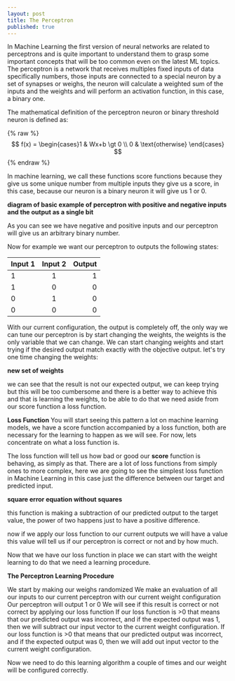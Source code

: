 ```yaml
---
layout: post
title: The Perceptron
published: true
---
```


In Machine Learning the first version of neural networks are related to perceptrons and is quite important to understand them to grasp some important concepts that will be too common even on the latest ML topics.
The perceptron is a network that receives multiples fixed inputs of data specifically numbers, those inputs are connected to a special neuron by a set of synapses or weighs, the neuron will calculate a weighted sum of the inputs and the weights and will perform an activation function, in this case, a binary one.

The mathematical definition of the perceptron neuron or binary threshold neuron is defined as:

{% raw %}
$$
f(x) = \begin{cases}1 & Wx+b \gt 0 \\ 0 & \text{otherwise} \end{cases}
$$
{% endraw %}

In machine learning, we call these functions score functions because they give us some unique number from multiple inputs they give us a score, in this case, because our neuron is a binary neuron it will give us 1 or 0. 


**diagram of basic example of perceptron with positive and negative inputs and the output as a single bit**

As you can see we have negative and positive inputs and our perceptron will give us an arbitrary binary number.

Now for example we want our perceptron to outputs the following states:


| Input 1   |      Input 2      |  Output |
|----------|:-------------:|------:|
| 1 |  1 |1 |
| 1 |   0  |   0 |
| 0 | 1 |    0|
| 0 | 0 |    0|


With our current configuration, the output is completely off, the only way we can tune our perceptron is by start changing the weights, the weights is the only variable that we can change.
We can start changing weights and start trying if the desired output match exactly with the objective output. let's try one time changing the weights:

**new set of weights**

we can see that the result is not our expected output, we can keep trying but this will be too cumbersome and there is a better way to achieve this and that is learning the weights, to be able to do that we need aside from our score function a loss function.

**Loss Function**
You will start seeing this pattern a lot on machine learning models, we have a score function accompanied by a loss function, both are necessary for the learning to happen as we will see. For now, lets concentrate on what a loss function is.

The loss function will tell us how bad or good our **score** function is behaving, as simply as that. There are a lot of loss functions from simply ones to more complex, here we are going to see the simplest loss function in Machine Learning in this case just the difference between our target and predicted input.

**square error equation without squares**

this function is making a subtraction of our predicted output to the target value, the power of two happens just to have a positive difference.

now if we apply our loss function to our current outputs we will have a value this value will tell us if our perceptron is correct or not and by how much.

Now that we have our loss function in place we can start with the weight learning to do that we need a learning procedure.

**The Perceptron Learning Procedure**

We start by making our weighs randomized
We make an evaluation of all our inputs to our current perceptron with our current weight configuration
Our perceptron will output 1 or 0
We will see if this result is correct or not correct by applying our loss function
If our loss function is >0 that means that our predicted output was incorrect, and if the expected output was 1, then we will subtract our input vector to the current weight configuration.
If our loss function is >0 that means that our predicted output was incorrect, and if the expected output was 0, then we will add out input vector to the current weight configuration.

Now we need to do this learning algorithm a couple of times and our weight will be configured correctly.
